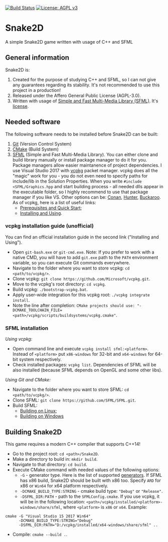 [![Build Status](https://travis-ci.org/Dreqnite/Snake2D.svg?branch=develop)](https://travis-ci.org/Dreqnite/Snake2D)
[![License: AGPL v3](https://img.shields.io/badge/License-AGPL%20v3-blue.svg)](https://www.gnu.org/licenses/agpl-3.0)
# Snake2D
A simple Snake2D game written with usage of C++ and SFML
## General information
Snake2D is:
1. Created for the purpose of studying C++ and SFML, so I can not give any guarantees regarding its stability. It's not recommended to use this project in a production!
2. Released under the Affero General Public License (AGPL-3.0).
3. Written with usage of [Simple and Fast Multi-Media Library (SFML)](https://github.com/SFML/SFML). It's [license](https://github.com/SFML/SFML/blob/master/license.md).
## Needed software
The following software needs to be installed before Snake2D can be built:
1. [Git](https://git-scm.com/) (Version Control System)
2. [CMake](https://cmake.org/download/) (Build System)
3. [SFML](https://github.com/SFML/SFML) (Simple and Fast Multi-Media Library). You can either clone and build library manually or install package manager to do it for you. Package managers allow easier maintanence of project dependencies. I use Visual Studio 2017 with [vcpkg](https://github.com/Microsoft/vcpkg) packet manager. vcpkg does all the "magic" work for you - you do not even need to specify paths for include/lib in the Solution Properties. When you write `#include <SFML/Graphics.hpp` and start building process - all needed dlls appear in the executable folder, so I highly recommend to use that package manager if you like VS. Other options can be: [Conan](https://conan.io/), [Hunter](https://github.com/ruslo/hunter), [Buckaroo](https://buckaroo.pm/). As of vcpkg, here is a list of useful links:
   * [Prerequisites and Quick Start](https://github.com/Microsoft/vcpkg/blob/master/README.md);
   * [Installing and Using](https://github.com/Microsoft/vcpkg/blob/master/docs/examples/installing-and-using-packages.md).
### vcpkg installation guide (unofficial)
You can find an official installation guide in the second link ("Installing and Using").
* Open `git-bash.exe` or `git-cmd.exe`. Note: If you prefer to work with a native CMD, you will have to add `git.exe` path to the `PATH` environment variable, so you can execute Git commands everywhere.
* Navigate to the folder where you want to store vcpkg: `cd <path/to/vcpkg/>`.
* Clone vcpkg: `git clone https://github.com/Microsoft/vcpkg.git`.
* Move to the vcpkg's root directory: `cd vcpkg`.
* Build vcpkg: `./bootstrap-vcpkg.bat`.
* Apply user-wide integration for this vcpkg root: `./vcpkg integrate install`.
* Note the line after completion: `CMake projects should use: "-DCMAKE_TOOLCHAIN_FILE=<path>/vcpkg/scripts/buildsystems/vcpkg.cmake"`.
### SFML installation
*Using vcpkg:*
* Open command line and execute `vcpkg install sfml:<platform>`. Instead of `<platform>` put `x86-windows` for 32-bit and `x64-windows` for 64-bit system respectively.
* Check installed packages: `vcpkg list`. Dependencies of SFML will be also installed (because SFML depends on OpenGL and some other libs).

*Using Git and CMake:*
* Navigate to the folder where you want to store SFML: `cd <path/to/vcpkg/>`.
* Clone SFML: `git clone https://github.com/SFML/SFML.git`.
* Build SFML:
  * [Building on Linux](https://www.sfml-dev.org/tutorials/2.5/start-linux.php);
  * [Building on Windows](https://www.sfml-dev.org/tutorials/2.5/compile-with-cmake.php)
## Building Snake2D
This game requires a modern C++ compiler that supports C++14!
* Go to the project root: `cd <path>/Snake2D`.
* Make a directory to build in: `mkdir build`.
* Navigate to that directory: `cd build`.
* Execute CMake command with needed values of the following options:
  * `-G` - generator type. Here is the list of supported [generators](https://cmake.org/cmake/help/v3.0/manual/cmake-generators.7.html). If SFML has x86 build, Snake2D should be built with x86 too. Specify `ARD` for x86 or `Win64` for x64 platform respectively. 
  * `-DCMAKE_BUILD_TYPE:STRING` - cmake build type: `"Debug"` or `"Release"`.
  * `-DSFML_DIR:PATH` - path to the `SFMLConfig.cmake`. If you use vcpkg, it will be in the following location: `<path>/vcpkg/installed/<platform>-windows/share/sfml`, where `<platform>` is `x86` or `x64`.
Example:
```
cmake -G "Visual Studio 15 2017 Win64"
	  -DCMAKE_BUILD_TYPE:STRING="Debug"
	  -DSFML_DIR:PATH="D:/vcpkg/installed/x64-windows/share/sfml" ..
```
* Compile: `cmake --build .`.
